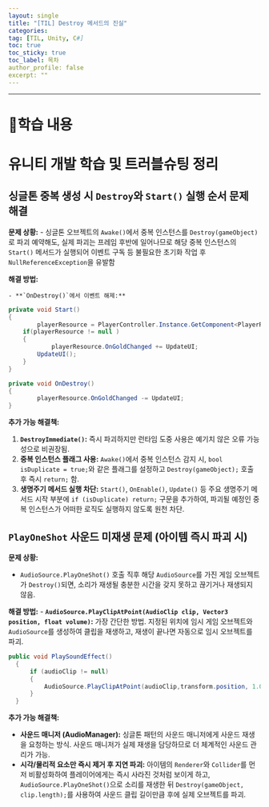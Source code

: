 ```yaml
---
layout: single
title: "[TIL] Destroy 메서드의 진실"
categories:
tag: [TIL, Unity, C#]
toc: true
toc_sticky: true
toc_label: 목차
author_profile: false
excerpt: ""
---
```


---

# 📖학습 내용

# 유니티 개발 학습 및 트러블슈팅 정리

## 싱글톤 중복 생성 시 `Destroy`와 `Start()` 실행 순서 문제 해결

**문제 상황:** - 싱글톤 오브젝트의 `Awake()`에서 중복 인스턴스를 `Destroy(gameObject)`로 파괴 예약해도, 실제 파괴는 프레임 후반에 일어나므로 해당 중복 인스턴스의 `Start()` 메서드가 실행되어 이벤트 구독 등 불필요한 초기화 작업 후 `NullReferenceException`을 유발함

**해결 방법:**

    - **`OnDestroy()`에서 이벤트 해제:**

```c#
private void Start()
{
        playerResource = PlayerController.Instance.GetComponent<PlayerResource>();
    if(playerResource != null )
    {
            playerResource.OnGoldChanged += UpdateUI;
        UpdateUI();
    }
}

private void OnDestroy()
{
        playerResource.OnGoldChanged -= UpdateUI;
}
```

**추가 가능 해결책:**

1.  **`DestroyImmediate()`:** 즉시 파괴하지만 런타임 도중 사용은 예기치 않은 오류 가능성으로 비권장됨.
2.  **중복 인스턴스 플래그 사용:** `Awake()`에서 중복 인스턴스 감지 시, `bool isDuplicate = true;`와 같은 플래그를 설정하고 `Destroy(gameObject);` 호출 후 즉시 `return;` 함.
3.  **생명주기 메서드 실행 차단:** `Start()`, `OnEnable()`, `Update()` 등 주요 생명주기 메서드 시작 부분에 `if (isDuplicate) return;` 구문을 추가하여, 파괴될 예정인 중복 인스턴스가 어떠한 로직도 실행하지 않도록 원천 차단.

## `PlayOneShot` 사운드 미재생 문제 (아이템 즉시 파괴 시)

**문제 상황:**

- `AudioSource.PlayOneShot()` 호출 직후 해당 `AudioSource`를 가진 게임 오브젝트가 `Destroy()`되면, 소리가 재생될 충분한 시간을 갖지 못하고 끊기거나 재생되지 않음.

**해결 방법:** - **`AudioSource.PlayClipAtPoint(AudioClip clip, Vector3 position, float volume)`:** 가장 간단한 방법. 지정된 위치에 임시 게임 오브젝트와 `AudioSource`를 생성하여 클립을 재생하고, 재생이 끝나면 자동으로 임시 오브젝트를 파괴.

```c#
public void PlaySoundEffect()
  {
      if (audioClip != null)
      {
          AudioSource.PlayClipAtPoint(audioClip,transform.position, 1.0f);
      }
  }
```

**추가 가능 해결책:**

- **사운드 매니저 (AudioManager):** 싱글톤 패턴의 사운드 매니저에게 사운드 재생을 요청하는 방식. 사운드 매니저가 실제 재생을 담당하므로 더 체계적인 사운드 관리가 가능.
- **시각/물리적 요소만 즉시 제거 후 지연 파괴:** 아이템의 `Renderer`와 `Collider`를 먼저 비활성화하여 플레이어에게는 즉시 사라진 것처럼 보이게 하고, `AudioSource.PlayOneShot()`으로 소리를 재생한 뒤 `Destroy(gameObject, clip.length);`를 사용하여 사운드 클립 길이만큼 후에 실제 오브젝트를 파괴.
